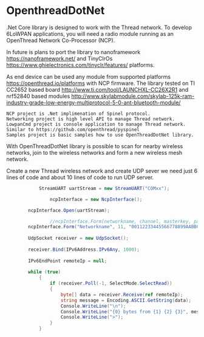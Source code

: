 # OpenthreadDotNet
.Net Core library is designed to work with the Thread network. To develop 6LoWPAN applications, you will need a radio module running as an OpenThread Network Co-Processor (NCP). 

In future is plans to port the library to nanoframework https://nanoframework.net/ and TinyClrOs https://www.ghielectronics.com/tinyclr/features/ platforms.

As end device can be used any module from supported platforms https://openthread.io/platforms with NCP firmware. The library tested on TI CC2652 based board http://www.ti.com/tool/LAUNCHXL-CC26X2R1 and nrf52840 based modules http://www.skylabmodule.com/skylab-125k-ram-industry-grade-low-energy-multiprotocol-5-0-ant-bluetooth-module/

	NCP project is .Net implimenation of Spinel protocol.
	Networking project is high level API to manage Thread network.
	LowpanCmd project is console application to manage Thread network. Similar to https://github.com/openthread/pyspinel
	Samples project is basic samples how to use OpenThreadDotNet library.
	
With OpenThreadDotNet library is possible to scan for nearby wireless networks, join to the wireless networks and form a new wireless mesh network.

Create a new Thread wireless network and create UDP sever we need just 6 lines of code and about 10 lines of code to run UDP server.
```csharp
           	StreamUART uartStream = new StreamUART("COMxx");

            	ncpInterface = new NcpInterface();     

		ncpInterface.Open(uartStream);	

            	//ncpInterface.Form(networkname, channel, masterkey, panid);
		ncpInterface.Form("Networkname", 11, "00112233445566778899AABBCCDDEEFF", 1234);
           
		UdpSocket receiver = new UdpSocket();
            
		receiver.Bind(IPv6Address.IPv6Any, 1000);
            
		IPv6EndPoint remoteIp = null;	
			
		while (true)
			{
                if (receiver.Poll(-1, SelectMode.SelectRead))
                {
                    byte[] data = receiver.Receive(ref remoteIp);
                    string message = Encoding.ASCII.GetString(data);
                    Console.WriteLine("\n");
                    Console.WriteLine("{0} bytes from {1} {2} {3}", message.Length, remoteIp.Address, remoteIp.Port, message);
                    Console.WriteLine(">");
                }
            }		
```
